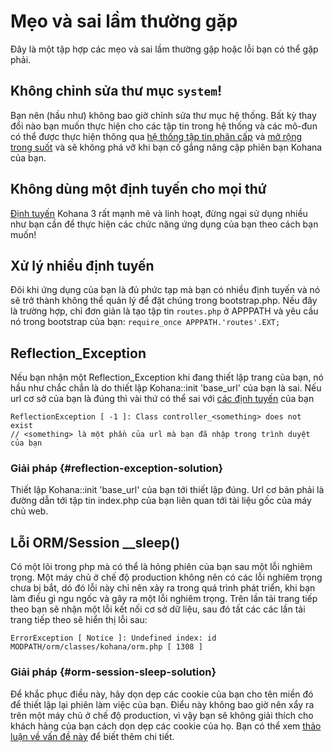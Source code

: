 # Mẹo và sai lầm thường gặp

Đây là một tập hợp các mẹo và sai lầm thường gặp hoặc lỗi bạn có thể gặp phải.

## Không chỉnh sửa thư mục `system`!

Bạn nên (hầu như) không bao giờ chỉnh sửa thư mục hệ thống.
Bất kỳ thay đổi nào bạn muốn thực hiện cho các tập tin trong hệ thống và các mô-đun có thể được thực hiện thông qua [hệ thống tập tin phân cấp](files) và [mở rộng trong suốt](extension) và sẽ không phá vỡ khi bạn cố gắng nâng cập phiên bạn Kohana của bạn.

## Không dùng một định tuyến cho mọi thứ

[Định tuyến](routing) Kohana 3 rất mạnh mẽ và linh hoạt, đừng ngại sử dụng nhiều như bạn cần để thực hiện các chức năng ứng dụng của bạn theo cách bạn muốn!

## Xử lý nhiều định tuyến

Đôi khi ứng dụng của bạn là đủ phức tạp mà bạn có nhiều định tuyến và nó sẽ trở thành không thể quản lý để đặt chúng trong bootstrap.php.
Nếu đây là trường hợp, chỉ đơn giản là tạo tập tin `routes.php` ở APPPATH và yêu cầu nó trong bootstrap của bạn: `require_once APPPATH.'routes'.EXT;`

## Reflection_Exception

Nếu bạn nhận một Reflection_Exception khi đang thiết lập trang của bạn, nó hầu như chắc chắn là do thiết lập Kohana::init 'base_url' của bạn là sai.
Nếu url cơ sở của bạn là đúng thì vài thứ có thể sai với [các định tuyến](routing) của bạn

	ReflectionException [ -1 ]: Class controller_<something> does not exist
	// <something> là một phần của url mà bạn đã nhập trong trình duyệt của bạn

### Giải pháp  {#reflection-exception-solution}

Thiết lập Kohana::init 'base_url' của bạn tới thiết lập đúng.
Url cơ bản phải là đường dẫn tới tập tin index.php của bạn liên quan tới tài liệu gốc của máy chủ web.

## Lỗi ORM/Session __sleep()

Có một lõi trong php mà có thể là hỏng phiên của bạn sau một lỗi nghiêm trọng.
Một máy chủ ở chế độ production không nên có các lỗi nghiêm trọng chưa bị bắt, dó đó lỗi này chỉ nên xảy ra trong quá trình phát triển, khi bạn làm điều gì ngu ngốc và gây ra một lỗi nghiêm trọng.
Trên lần tải trang tiếp theo bạn sẽ nhận một lỗi kết nối cơ sở dữ liệu, sau đó tất các các lần tải trang tiếp theo sẽ hiển thị lỗi sau:

	ErrorException [ Notice ]: Undefined index: id
	MODPATH/orm/classes/kohana/orm.php [ 1308 ]

### Giải pháp   {#orm-session-sleep-solution}

Để khắc phục điều này, hãy dọn dẹp các cookie của bạn cho tên miền đó để thiết lập lại phiên làm việc của bạn.
Điểu này không bao giờ nên xẩy ra trên một máy chủ ở chế độ production, vì vậy bạn sẽ không giải thích cho khách hàng của bạn cách dọn dẹp các cookie của họ.
Bạn có thể xem [thảo luận về vấn đề này](http://dev.kohanaframework.org/issues/3242) để biết thêm chi tiết.
